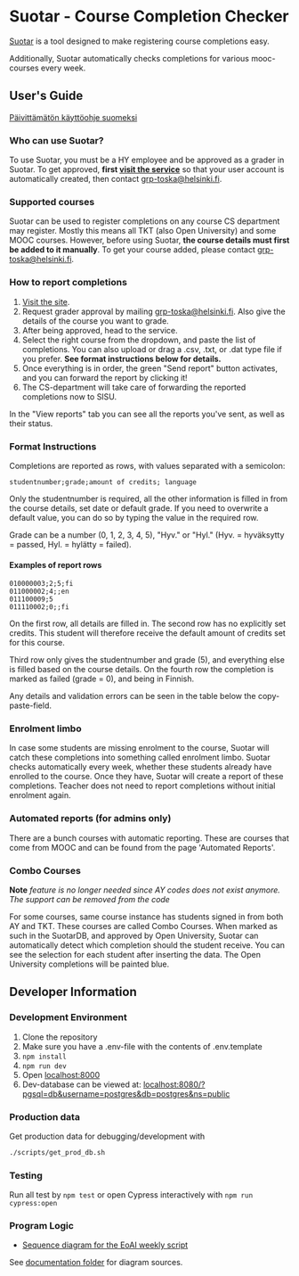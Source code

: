 # Suotar - Course Completion Checker

[Suotar](https://opetushallinto.cs.helsinki.fi/suoritustarkistin/) is a tool designed to make registering course completions easy.

Additionally, Suotar automatically checks completions for various mooc-courses every week.

## User's Guide

[Päivittämätön käyttöohje suomeksi](kayttoohje.md)

### Who can use Suotar?

To use Suotar, you must be a HY employee and be approved as a grader in Suotar. To get approved, **first [visit the service](https://opetushallinto.cs.helsinki.fi/suoritustarkistin/)** so that your user account is automatically created, then contact grp-toska@helsinki.fi.

### Supported courses

Suotar can be used to register completions on any course CS department may register. Mostly this means all TKT (also Open University) and some MOOC courses. However, before using Suotar, **the course details must first be added to it manually**. To get your course added, please contact grp-toska@helsinki.fi.

### How to report completions

1. [Visit the site](https://opetushallinto.cs.helsinki.fi/suoritustarkistin/).
2. Request grader approval by mailing grp-toska@helsinki.fi. Also give the details of the course you want to grade.
3. After being approved, head to the service.
4. Select the right course from the dropdown, and paste the list of completions. You can also upload or drag a .csv, .txt, or .dat type file if you prefer. **See format instructions below for details.**
5. Once everything is in order, the green "Send report" button activates, and you can forward the report by clicking it!
6. The CS-department will take care of forwarding the reported completions now to SISU.

In the "View reports" tab you can see all the reports you've sent, as well as their status.

### Format Instructions

Completions are reported as rows, with values separated with a semicolon:

`studentnumber;grade;amount of credits; language`

Only the studentnumber is required, all the other information is filled in from the course details, set date or default grade. If you need to overwrite a default value, you can do so by typing the value in the required row.

Grade can be a number (0, 1, 2, 3, 4, 5), "Hyv." or "Hyl." (Hyv. = hyväksytty = passed, Hyl. = hylätty = failed).

#### Examples of report rows

```
010000003;2;5;fi
011000002;4;;en
011100009;5
011110002;0;;fi
```

On the first row, all details are filled in. The second row has no explicitly set credits. This student will therefore receive the default amount of credits set for this course.

Third row only gives the studentnumber and grade (5), and everything else is filled based on the course details. On the fourth row the completion is marked as failed (grade = 0), and being in Finnish.

Any details and validation errors can be seen in the table below the copy-paste-field.

### Enrolment limbo

In case some students are missing enrolment to the course, Suotar will catch these completions into something called enrolment limbo. Suotar checks automatically every week, whether these students already have enrolled to the course. Once they have, Suotar will create a report of these completions. Teacher does not need to report completions without initial enrolment again.

### Automated reports (for admins only)

There are a bunch courses with automatic reporting. These are courses that come from MOOC and can be found from the page 'Automated Reports'.

### Combo Courses

**Note** *feature is no longer needed since AY codes does not exist anymore. The support can be removed from the code* 

For some courses, same course instance has students signed in from both AY and TKT. These courses are called Combo Courses. When marked as such in the SuotarDB, and approved by Open University, Suotar can automatically detect which completion should the student receive. You can see the selection for each student after inserting the data. The Open University completions will be painted blue.

## Developer Information

### Development Environment

1. Clone the repository
2. Make sure you have a .env-file with the contents of .env.template
3. `npm install`
4. `npm run dev`
5. Open [localhost:8000](localhost:8000)
6. Dev-database can be viewed at: [localhost:8080/?pgsql=db&username=postgres&db=postgres&ns=public](localhost:8080/?pgsql=db&username=postgres&db=postgres&ns=public)

### Production data

Get production data for debugging/development with

```bash
./scripts/get_prod_db.sh
```

### Testing

Run all test by `npm test` or open Cypress interactively with `npm run cypress:open`

### Program Logic

- [Sequence diagram for the EoAI weekly script](documentation/Suotar_Weekly_EoAI_Credit_Markup_Script.png)

See [documentation folder](documentation/) for diagram sources.
